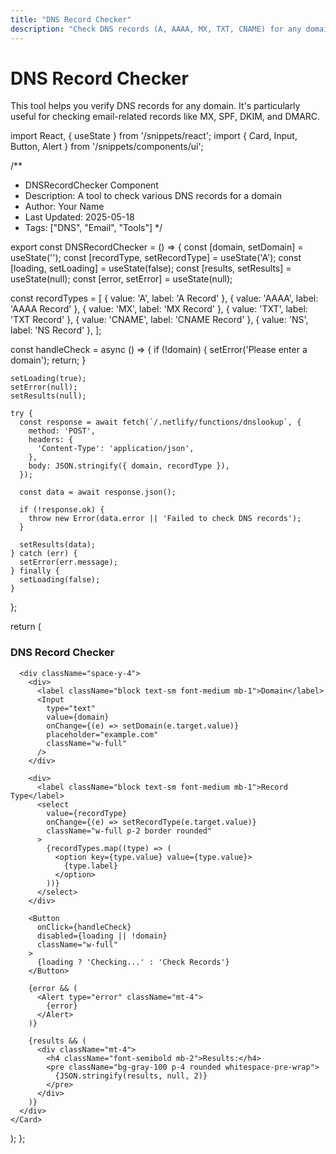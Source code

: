 ```yaml
---
title: "DNS Record Checker"
description: "Check DNS records (A, AAAA, MX, TXT, CNAME) for any domain"
---
```


# DNS Record Checker

This tool helps you verify DNS records for any domain. It's particularly useful for checking email-related records like MX, SPF, DKIM, and DMARC.

import React, { useState } from '/snippets/react';
import { Card, Input, Button, Alert } from '/snippets/components/ui';

/**
 * DNSRecordChecker Component
 * Description: A tool to check various DNS records for a domain
 * Author: Your Name
 * Last Updated: 2025-05-18
 * Tags: ["DNS", "Email", "Tools"]
 */

export const DNSRecordChecker = () => {
  const [domain, setDomain] = useState('');
  const [recordType, setRecordType] = useState('A');
  const [loading, setLoading] = useState(false);
  const [results, setResults] = useState(null);
  const [error, setError] = useState(null);

  const recordTypes = [
    { value: 'A', label: 'A Record' },
    { value: 'AAAA', label: 'AAAA Record' },
    { value: 'MX', label: 'MX Record' },
    { value: 'TXT', label: 'TXT Record' },
    { value: 'CNAME', label: 'CNAME Record' },
    { value: 'NS', label: 'NS Record' },
  ];

  const handleCheck = async () => {
    if (!domain) {
      setError('Please enter a domain');
      return;
    }

    setLoading(true);
    setError(null);
    setResults(null);

    try {
      const response = await fetch(`/.netlify/functions/dnslookup`, {
        method: 'POST',
        headers: {
          'Content-Type': 'application/json',
        },
        body: JSON.stringify({ domain, recordType }),
      });

      const data = await response.json();
      
      if (!response.ok) {
        throw new Error(data.error || 'Failed to check DNS records');
      }

      setResults(data);
    } catch (err) {
      setError(err.message);
    } finally {
      setLoading(false);
    }
  };

  return (
    <Card>
      <h3 className="text-xl font-bold mb-4">DNS Record Checker</h3>
      
      <div className="space-y-4">
        <div>
          <label className="block text-sm font-medium mb-1">Domain</label>
          <Input
            type="text"
            value={domain}
            onChange={(e) => setDomain(e.target.value)}
            placeholder="example.com"
            className="w-full"
          />
        </div>

        <div>
          <label className="block text-sm font-medium mb-1">Record Type</label>
          <select
            value={recordType}
            onChange={(e) => setRecordType(e.target.value)}
            className="w-full p-2 border rounded"
          >
            {recordTypes.map((type) => (
              <option key={type.value} value={type.value}>
                {type.label}
              </option>
            ))}
          </select>
        </div>

        <Button
          onClick={handleCheck}
          disabled={loading || !domain}
          className="w-full"
        >
          {loading ? 'Checking...' : 'Check Records'}
        </Button>

        {error && (
          <Alert type="error" className="mt-4">
            {error}
          </Alert>
        )}

        {results && (
          <div className="mt-4">
            <h4 className="font-semibold mb-2">Results:</h4>
            <pre className="bg-gray-100 p-4 rounded whitespace-pre-wrap">
              {JSON.stringify(results, null, 2)}
            </pre>
          </div>
        )}
      </div>
    </Card>
  );
};

